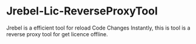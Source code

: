 # Jrebel-Lic-ReverseProxyTool
Jrebel is a efficient tool for reload Code Changes Instantly, this is tool is a reverse proxy tool for get licence offline.
